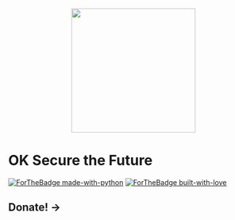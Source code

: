<p align="center">
  <br>
    <img src="https://i.imgur.com/1h1ADKe.png" width="250"/>
  <br>
</p>

# OK Secure the Future

[![ForTheBadge made-with-python](http://ForTheBadge.com/images/badges/made-with-python.svg)](https://www.python.org/)
[![ForTheBadge built-with-love](http://ForTheBadge.com/images/badges/built-with-love.svg)](https://GitHub.com/SugarSecurity/)

## Donate! -> 